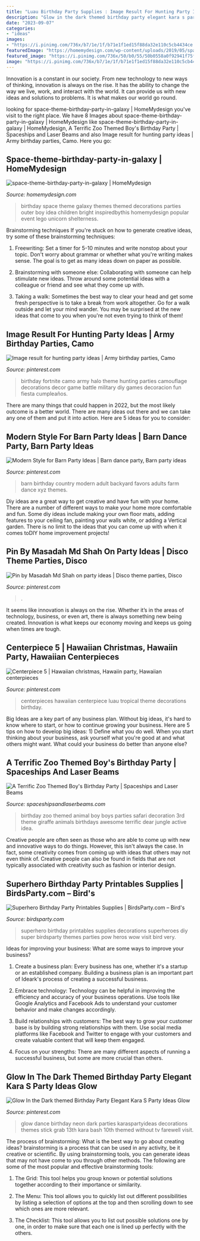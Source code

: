 ```yaml
---
title: "Luau Birthday Party Supplies : Image Result For Hunting Party Ideas"
description: "Glow in the dark themed birthday party elegant kara s party ideas glow"
date: "2023-09-07"
categories:
- "ideas"
images:
- "https://i.pinimg.com/736x/b7/1e/1f/b71e1f1ed15f88da32e110c5cb4434ce.jpg"
featuredImage: "https://homemydesign.com/wp-content/uploads/2019/05/space-theme-birthday-party-in-galaxy.jpg"
featured_image: "https://i.pinimg.com/736x/50/b0/55/50b0558a0f92941f75ff1b2a06066dbf--s-party-disco-party.jpg"
image: "https://i.pinimg.com/736x/b7/1e/1f/b71e1f1ed15f88da32e110c5cb4434ce.jpg"
---
```



Innovation is a constant in our society. From new technology to new ways of thinking, innovation is always on the rise. It has the ability to change the way we live, work, and interact with the world. It can provide us with new ideas and solutions to problems. It is what makes our world go round.

	

		
looking for space-theme-birthday-party-in-galaxy | HomeMydesign you've visit to the right place. We have 8 Images about space-theme-birthday-party-in-galaxy | HomeMydesign like space-theme-birthday-party-in-galaxy | HomeMydesign, A Terrific Zoo Themed Boy&#039;s Birthday Party | Spaceships and Laser Beams and also Image result for hunting party ideas | Army birthday parties, Camo. Here you go:
		
    
## Space-theme-birthday-party-in-galaxy | HomeMydesign

<img loading=lazy src="https://homemydesign.com/wp-content/uploads/2019/05/space-theme-birthday-party-in-galaxy.jpg" onerror="this.onerror=null;this.src='https://tse3.mm.bing.net/th?id=OIP.aJ-4cOnKQRqjIamquy2xMAHaKH&amp;pid=15.1';" alt="space-theme-birthday-party-in-galaxy | HomeMydesign">

_Source: homemydesign.com_

>birthday space theme galaxy themes themed decorations parties outer boy idea children bright inspiredbythis homemydesign popular event lego unicorn shelterness. 

	

Brainstorming techniques
If you're stuck on how to generate creative ideas, try some of these brainstorming techniques:
1. Freewriting: Set a timer for 5-10 minutes and write nonstop about your topic. Don't worry about grammar or whether what you're writing makes sense. The goal is to get as many ideas down on paper as possible.

2. Brainstorming with someone else: Collaborating with someone can help stimulate new ideas. Throw around some potential ideas with a colleague or friend and see what they come up with.

3. Taking a walk: Sometimes the best way to clear your head and get some fresh perspective is to take a break from work altogether. Go for a walk outside and let your mind wander. You may be surprised at the new ideas that come to you when you're not even trying to think of them!

    
## Image Result For Hunting Party Ideas | Army Birthday Parties, Camo

<img loading=lazy src="https://i.pinimg.com/736x/3a/b5/42/3ab542aea872009e8d9954553d79678d.jpg" onerror="this.onerror=null;this.src='https://tse3.mm.bing.net/th?id=OIP.G73_Davm40lJrH0amUg3XAHaLD&amp;pid=15.1';" alt="Image result for hunting party ideas | Army birthday parties, Camo">

_Source: pinterest.com_

>birthday fortnite camo army halo theme hunting parties camouflage decorations decor game battle military diy games decoracion fun fiesta cumpleaños. 

	

There are many things that could happen in 2022, but the most likely outcome is a better world. There are many ideas out there and we can take any one of them and put it into action. Here are 5 ideas for you to consider: 

    
## Modern Style For Barn Party Ideas | Barn Dance Party, Barn Party Ideas

<img loading=lazy src="https://i.pinimg.com/736x/7d/79/64/7d79646dc6882f09656c2a23d9e22d2c--backyard-birthday-party-for-adults-party-favors-for-adults.jpg" onerror="this.onerror=null;this.src='https://tse1.mm.bing.net/th?id=OIP.q8JVkGdtxlp5FwyDJ0g7cQHaLE&amp;pid=15.1';" alt="Modern Style for Barn Party Ideas | Barn dance party, Barn party ideas">

_Source: pinterest.com_

>barn birthday country modern adult backyard favors adults farm dance xyz themes. 

	

Diy ideas are a great way to get creative and have fun with your home. There are a number of different ways to make your home more comfortable and fun. Some diy ideas include making your own floor mats, adding features to your ceiling fan, painting your walls white, or adding a Vertical garden. There is no limit to the ideas that you can come up with when it comes toDIY home improvement projects!

    
## Pin By Masadah Md Shah On Party Ideas | Disco Theme Parties, Disco

<img loading=lazy src="https://i.pinimg.com/736x/50/b0/55/50b0558a0f92941f75ff1b2a06066dbf--s-party-disco-party.jpg" onerror="this.onerror=null;this.src='https://tse4.mm.bing.net/th?id=OIP.jC9i7gblRA4TVnJgBSN44AHaJ3&amp;pid=15.1';" alt="Pin by Masadah Md Shah on party ideas | Disco theme parties, Disco">

_Source: pinterest.com_

>. 

	

It seems like innovation is always on the rise. Whether it’s in the areas of technology, business, or even art, there is always something new being created. Innovation is what keeps our economy moving and keeps us going when times are tough.

    
## Centerpiece 5 | Hawaiian Christmas, Hawaiin Party, Hawaiian Centerpieces

<img loading=lazy src="https://i.pinimg.com/736x/42/67/81/426781f20c7b19276d418f707fe34e3a--hawaiian-centerpieces-party-centerpieces.jpg" onerror="this.onerror=null;this.src='https://tse2.mm.bing.net/th?id=OIP.5qfSAGAb7uZLnWrTOoeHBQDIEs&amp;pid=15.1';" alt="Centerpiece 5 | Hawaiian christmas, Hawaiin party, Hawaiian centerpieces">

_Source: pinterest.com_

>centerpieces hawaiian centerpiece luau tropical theme decorations birthday. 

	

Big Ideas are a key part of any business plan. Without big ideas, it's hard to know where to start, or how to continue growing your business. Here are 5 tips on how to develop big ideas: 1) Define what you do well. When you start thinking about your business, ask yourself what you're good at and what others might want. What could your business do better than anyone else?

    
## A Terrific Zoo Themed Boy&#039;s Birthday Party | Spaceships And Laser Beams

<img loading=lazy src="http://spaceshipsandlaserbeams.com/wp-content/uploads/2015/09/zoo-themed-birthday-party-ideas.jpg" onerror="this.onerror=null;this.src='https://tse3.mm.bing.net/th?id=OIP.YhawtnhbN2nDdQTBzZop0QHaLH&amp;pid=15.1';" alt="A Terrific Zoo Themed Boy&#039;s Birthday Party | Spaceships and Laser Beams">

_Source: spaceshipsandlaserbeams.com_

>birthday zoo themed animal boy boys parties safari decoration 3rd theme giraffe animals birthdays awesome terrific dear jungle active idea. 

	

Creative people are often seen as those who are able to come up with new and innovative ways to do things. However, this isn't always the case. In fact, some creativity comes from coming up with ideas that others may not even think of. Creative people can also be found in fields that are not typically associated with creativity such as fashion or interior design.

    
## Superhero Birthday Party Printables Supplies | BirdsParty.com – Bird&#039;s

<img loading=lazy src="http://cdn.shopify.com/s/files/1/1644/7575/products/superheroes-birthday-party-ideas-printables_1024x1024.png?v=1481209397" onerror="this.onerror=null;this.src='https://tse3.mm.bing.net/th?id=OIP.ETJjqRVsQUYdNePyuiQ1_wHaJ4&amp;pid=15.1';" alt="Superhero Birthday Party Printables Supplies | BirdsParty.com – Bird&#039;s">

_Source: birdsparty.com_

>superhero birthday printables supplies decorations superheroes diy super birdsparty themes parties pow heros wow visit bird very. 

	

Ideas for improving your business: What are some ways to improve your business?
1. Create a business plan: Every business has one, whether it's a startup or an established company. Building a business plan is an important part of Ideark's process of creating a successful business.
2. Embrace technology: Technology can be helpful in improving the efficiency and accuracy of your business operations. Use tools like Google Analytics and Facebook Ads to understand your customer behavior and make changes accordingly.

3. Build relationships with customers: The best way to grow your customer base is by building strong relationships with them. Use social media platforms like Facebook and Twitter to engage with your customers and create valuable content that will keep them engaged.

4. Focus on your strengths: There are many different aspects of running a successful business, but some are more crucial than others.

    
## Glow In The Dark Themed Birthday Party Elegant Kara S Party Ideas Glow

<img loading=lazy src="https://i.pinimg.com/736x/b7/1e/1f/b71e1f1ed15f88da32e110c5cb4434ce.jpg" onerror="this.onerror=null;this.src='https://tse1.mm.bing.net/th?id=OIP.SexyDlDlO0J_UDtWin3fQwHaLH&amp;pid=15.1';" alt="Glow In the Dark themed Birthday Party Elegant Kara S Party Ideas Glow">

_Source: pinterest.com_

>glow dance birthday neon dark parties karaspartyideas decorations themes stick grab 13th kara bash 10th themed without tv farewell visit. 

	

The process of brainstorming: What is the best way to go about creating ideas?
brainstorming is a process that can be used in any activity, be it creative or scientific. By using brainstorming tools, you can generate ideas that may not have come to you through other methods. The following are some of the most popular and effective brainstorming tools:
1. The Grid: This tool helps you group known or potential solutions together according to their importance or similarity.

2. The Menu: This tool allows you to quickly list out different possibilities by listing a selection of options at the top and then scrolling down to see which ones are more relevant.

3. The Checklist: This tool allows you to list out possible solutions one by one, in order to make sure that each one is lined up perfectly with the others.

